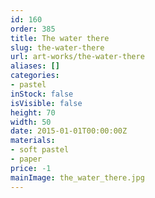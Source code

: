 ```yaml
---
id: 160
order: 385
title: The water there
slug: the-water-there
url: art-works/the-water-there
aliases: []
categories:
- pastel
inStock: false
isVisible: false
height: 70
width: 50
date: 2015-01-01T00:00:00Z
materials:
- soft pastel
- paper
price: -1
mainImage: the_water_there.jpg
---
```

